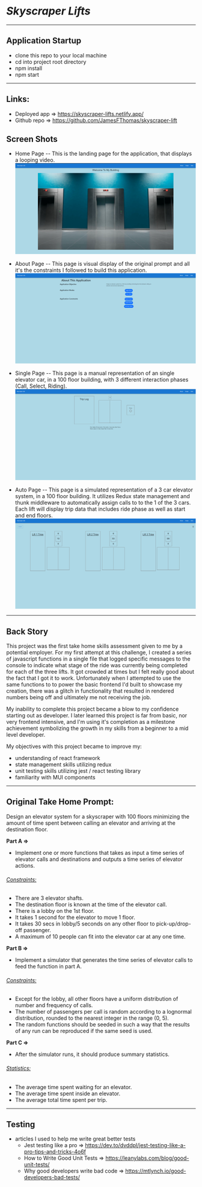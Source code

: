 # **_Skyscraper Lifts_**

---

## Application Startup

- clone this repo to your local machine
- cd into project root directory
- npm install
- npm start

---

## Links:

- Deployed app => https://skyscraper-lifts.netlify.app/
- Github repo => https://github.com/JamesFThomas/skyscraper-lift

## Screen Shots

- Home Page
  -- This is the landing page for the application, that displays a looping video.
  ![alt text](image.png)

- About Page
  -- This page is visual display of the original prompt and all it's the constraints I followed to build this application.
  ![alt text](image-1.png)

- Single Page
  -- This page is a manual representation of an single elevator car, in a 100 floor building, with 3 different interaction phases (Call, Select, Riding).
  ![alt text](image-2.png)

- Auto Page
  -- This page is a simulated representation of a 3 car elevator system, in a 100 floor building. It utilizes Redux state management and thunk middleware to automatically assign calls to to the 1 of the 3 cars. Each lift will display trip data that includes ride phase as well as start and end floors.
  ![alt text](image-3.png)

---

## Back Story

This project was the first take home skills assessment given to me by a potential employer. For my first attempt at this challenge, I created a series of javascript functions in a single file that logged specific messages to the console to indicate what stage of the ride was currently being completed for each of the three lifts. It got crowded at times but I felt really good about the fact that I got it to work. Unfortunately when I attempted to use the same functions to to power the basic frontend I'd built to showcase my creation, there was a glitch in functionality that resulted in rendered numbers being off and ultimately me not receiving the job.

My inability to complete this project became a blow to my confidence starting out as developer. I later learned this project is far from basic, nor very frontend intensive, and I'm using it's completion as a milestone achievement symbolizing the growth in my skills from a beginner to a mid level developer.

My objectives with this project became to improve my:

- understanding of react framework
- state management skills utilizing redux
- unit testing skills utilizing jest / react testing library
- familiarity with MUI components

---

## Original Take Home Prompt:

Design an elevator system for a skyscraper with 100 floors minimizing the amount of time spent between calling an elevator and arriving at the destination floor.

**Part A =>**

- Implement one or more functions that takes as input a time series of elevator calls and destinations and outputs a time series of elevator actions.

###### <ins> Constraints: </ins>

- There are 3 elevator shafts.
- The destination floor is known at the time of the elevator call.
- There is a lobby on the 1st floor.
- It takes 1 second for the elevator to move 1 floor.
- It takes 30 secs in lobby/5 seconds on any other floor to pick-up/drop-off passenger.
- A maximum of 10 people can fit into the elevator car at any one time.

**Part B =>**

- Implement a simulator that generates the time series of elevator calls to feed the function in part A.

###### <ins> Constraints: </ins>

- Except for the lobby, all other floors have a uniform distribution of number and frequency of calls.
- The number of passengers per call is random according to a lognormal distribution, rounded to the nearest integer in the range (0, 5).
- The random functions should be seeded in such a way that the results of any run can be reproduced if the same seed is used.

**Part C =>**

- After the simulator runs, it should produce summary statistics.

###### <ins> Statistics: </ins>

- The average time spent waiting for an elevator.
- The average time spent inside an elevator.
- The average total time spent per trip.

---

## Testing

- articles I used to help me write great better tests
  - Jest testing like a pro => https://dev.to/dvddpl/jest-testing-like-a-pro-tips-and-tricks-4o6f
  - How to Write Good Unit Tests => https://leanylabs.com/blog/good-unit-tests/
  - Why good developers write bad code => https://mtlynch.io/good-developers-bad-tests/

